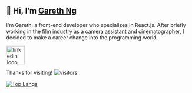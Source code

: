 ## 👋 **Hi, I’m [Gareth Ng](https://garethng.com)**

I'm Gareth, a front-end developer who specializes in React.js. After briefly working in the film industry as a camera assistant and [cinematographer](gcn12.github.io/film-portfolio), I decided to make a career change into the programming world.

[<img src='https://firebasestorage.googleapis.com/v0/b/portfolio-assets.appspot.com/o/iconmonstr-instagram-14-240.png?alt=media&token=a73af768-a512-4992-9c36-93beb633b44c' alt='linkedin logo link' height='50' />](https://instagram.com)

  Thanks for visiting! ![visitors](https://visitor-badge.glitch.me/badge?page_id=garethng.githubreadme)
  
   [![Top Langs](https://github-readme-stats.vercel.app/api/top-langs/?username=gcn12)](https://github.com/gcn12/github-readme-stats)

<!---
gcn12/gcn12 is a ✨ special ✨ repository because its `README.md` (this file) appears on your GitHub profile.
You can click the Preview link to take a look at your changes.
--->
